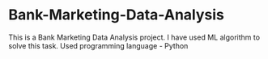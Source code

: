 # Bank-Marketing-Data-Analysis
This is a Bank Marketing Data Analysis project. I have used ML algorithm to solve this task.
Used programming language - Python
